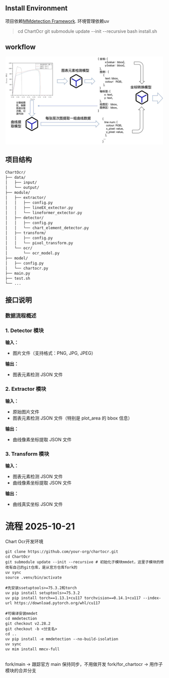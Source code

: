 ## Install Environment

项目依赖[MMdetection Framework](https://github.com/open-mmlab/mmdetection).
环境管理依赖uv

> cd ChartOcr
> git submodule update --init --recursive
> bash install.sh

## workflow

<img src="chartocr workflow.jpg" width="500">

## 项目结构

```text
ChartOcr/
├── data/
│   ├── input/
│   └── output/
├── module/
│   ├── extractor/
│   │   ├── config.py
│   │   ├── lineEX_extector.py
│   │   └── lineformer_extector.py
│   ├── detector/
│   │   ├── config.py
│   │   └── chart_element_detector.py
│   ├── transform/
│   │   ├── config.py
│   │   └── pixel_transform.py
│   └── ocr/
│       └── ocr_model.py
├── model/
│   ├── config.py
│   └── chartocr.py
├── main.py
├── test.sh
└── ...

```

## 接口说明

### 数据流程概述

### 1. Detector 模块

**输入：**

- 图片文件（支持格式：PNG, JPG, JPEG）

**输出：**

- 图表元素检测 JSON 文件

### 2. Extractor 模块

**输入：**

- 原始图片文件
- 图表元素检测 JSON 文件（特别是 plot_area 的 bbox 信息）

**输出：**

- 曲线像素坐标提取 JSON 文件

### 3. Transform 模块

**输入：**

- 图表元素检测 JSON 文件
- 曲线像素坐标提取 JSON 文件

**输出：**

- 曲线真实坐标 JSON 文件

# 流程 2025-10-21

Chart Ocr开发环境

```
git clone https://github.com/your-org/chartocr.git
cd ChartOcr
git submodule update --init --recursive # 初始化子模块mmdet，这里子模块的修改有自己的git仓库，是从官方仓库fork的
uv sync
source .venv/bin/activate

#先安装ssetuptools>=75.3.2和torch
uv pip install setuptools>=75.3.2
uv pip install torch==1.13.1+cu117 torchvision==0.14.1+cu117 --index-url https://download.pytorch.org/whl/cu117

#可编译安装mmdet
cd mmdetection
git checkout v2.28.2
git checkout -b <分支名>
cd ..
uv pip install -e mmdetection --no-build-isolation
uv sync
uv mim install mmcv-full


```


fork/main         →  跟踪官方 main 保持同步，不用做开发
fork/for_chartocr → 用作子模块的合并分支

